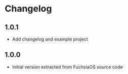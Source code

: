 # Changelog

## 1.0.1

  * Add changelog and example project

## 1.0.0

  * Initial version extracted from FuchsiaOS source code
